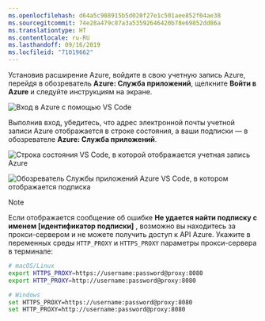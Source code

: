 ```yaml
---
ms.openlocfilehash: d64a5c908915b5d020f27e1c501aee852f04ae38
ms.sourcegitcommit: 74e28a479c87a3a53592646420b78e69852dd86a
ms.translationtype: HT
ms.contentlocale: ru-RU
ms.lasthandoff: 09/16/2019
ms.locfileid: "71019662"
---
```

Установив расширение Azure, войдите в свою учетную запись Azure, перейдя в обозреватель **Azure: Служба приложений**, щелкните **Войти в Azure** и следуйте инструкциям на экране.

![Вход в Azure с помощью VS Code](../media/deploy-azure/azure-sign-in.png)

Выполнив вход, убедитесь, что адрес электронной почты учетной записи Azure отображается в строке состояния, а ваши подписки — в обозревателе **Azure: Служба приложений**.

![Строка состояния VS Code, в которой отображается учетная запись Azure](../media/deploy-azure/azure-account-status-bar.png)

![Обозреватель Службы приложений Azure VS Code, в котором отображается подписка](../media/deploy-azure/azure-subscription-view.png)

> [!NOTE]
> Если отображается сообщение об ошибке **Не удается найти подписку с именем [идентификатор подписки]** , возможно вы находитесь за прокси-сервером и не можете получить доступ к API Azure. Укажите в переменных среды `HTTP_PROXY` и `HTTPS_PROXY` параметры прокси-сервера в терминале:
>
> ```sh
> # macOS/Linux
> export HTTPS_PROXY=https://username:password@proxy:8080
> export HTTP_PROXY=http://username:password@proxy:8080
>
> # Windows
> set HTTPS_PROXY=https://username:password@proxy:8080
> set HTTP_PROXY=http://username:password@proxy:8080
> ```
